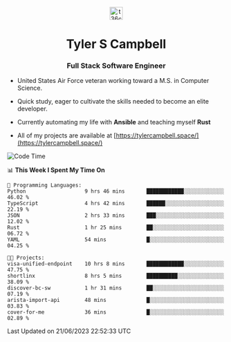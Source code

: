 <p align="center">
<a href="https://www.linkedin.com/in/t36campbell" target="blank"><img align="center" src="https://ik.imagekit.io/t36campbell/Portfolio/linkedin.png.original_m8bbGgPh6.png" alt="t36campbell" height="30" width="30" /></a>
</p>
<h1 align="center">Tyler S Campbell</h1>
<h3 align="center">Full Stack Software Engineer</h3>

* United States Air Force veteran working toward a M.S. in Computer Science.

* Quick study, eager to cultivate the skills needed to become an elite developer.

* Currently automating my life with **Ansible** and teaching myself **Rust**

* All of my projects are available at [https://tylercampbell.space/](https://tylercampbell.space/)

<!--START_SECTION:waka-->
![Code Time](http://img.shields.io/badge/Code%20Time-2%2C586%20hrs%201%20min-blue)

📊 **This Week I Spent My Time On** 

```text
💬 Programming Languages: 
Python                   9 hrs 46 mins       ████████████░░░░░░░░░░░░░   46.02 % 
TypeScript               4 hrs 42 mins       ██████░░░░░░░░░░░░░░░░░░░   22.19 % 
JSON                     2 hrs 33 mins       ███░░░░░░░░░░░░░░░░░░░░░░   12.02 % 
Rust                     1 hr 25 mins        ██░░░░░░░░░░░░░░░░░░░░░░░   06.72 % 
YAML                     54 mins             █░░░░░░░░░░░░░░░░░░░░░░░░   04.25 % 

🐱‍💻 Projects: 
visa-unified-endpoint    10 hrs 8 mins       ████████████░░░░░░░░░░░░░   47.75 % 
shortlinx                8 hrs 5 mins        ██████████░░░░░░░░░░░░░░░   38.09 % 
discover-bc-sw           1 hr 31 mins        ██░░░░░░░░░░░░░░░░░░░░░░░   07.19 % 
arista-import-api        48 mins             █░░░░░░░░░░░░░░░░░░░░░░░░   03.83 % 
cover-for-me             36 mins             █░░░░░░░░░░░░░░░░░░░░░░░░   02.89 % 
```


 Last Updated on 21/06/2023 22:52:33 UTC
<!--END_SECTION:waka-->
